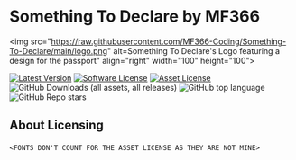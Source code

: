 # Something To Declare by MF366
<img src="https://raw.githubusercontent.com/MF366-Coding/Something-To-Declare/main/logo.png" alt=Something To Declare's Logo featuring a design for the passport" align="right" width="100" height="100">

[![Latest Version](https://img.shields.io/github/v/tag/MF366-Coding/Something-To-Declare)](https://github.com/MF366-Coding/Something-To-Declare/releases/latest)
[![Software License](https://img.shields.io/github/license/MF366-Coding/Something-To-Declare)](https://raw.githubusercontent.com/MF366-Coding/Something-To-Declare/main/LICENSE)
[![Asset License](https://img.shields.io/github/license/MF366-Coding/Something-To-Declare)](https://raw.githubusercontent.com/MF366-Coding/Something-To-Declare/main/ASSET_LICENSE)
![GitHub Downloads (all assets, all releases)](https://img.shields.io/github/downloads/MF366-Coding/Something-To-Declare/total)
![GitHub top language](https://img.shields.io/github/languages/top/MF366-Coding/Something-To-Declare?color=lime?textcolor=black)
![GitHub Repo stars](https://img.shields.io/github/stars/MF366-Coding/Something-To-Declare)

## About Licensing
`<FONTS DON'T COUNT FOR THE ASSET LICENSE AS THEY ARE NOT MINE>`
